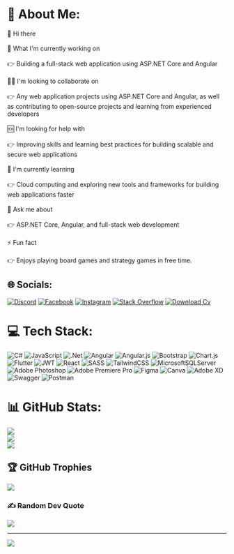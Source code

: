 # 💫 About Me:
👋 Hi there<br><br>🚀 What I'm currently working on<br><br>👉 Building a full-stack web application using ASP.NET Core and Angular<br><br>👯‍♂️ I'm looking to collaborate on<br><br>👉 Any web application projects using ASP.NET Core and Angular, as well as contributing to open-source projects and learning from experienced developers<br><br>🆘 I'm looking for help with<br><br>👉 Improving skills and learning best practices for building scalable and secure web applications<br><br>🌱 I'm currently learning<br><br>👉 Cloud computing and exploring new tools and frameworks for building web applications faster<br><br>💬 Ask me about<br><br>👉 ASP.NET Core, Angular, and full-stack web development<br><br>⚡ Fun fact<br><br>👉 Enjoys playing board games and strategy games in free time.


## 🌐 Socials:
[![Discord](https://img.shields.io/badge/Discord-%237289DA.svg?logo=discord&logoColor=white)](https://discord.gg/Kamal#7917) 
[![Facebook](https://img.shields.io/badge/Facebook-%231877F2.svg?logo=Facebook&logoColor=white)](https://facebook.com/kamal.alsabah.5) 
[![Instagram](https://img.shields.io/badge/Instagram-%23E4405F.svg?logo=Instagram&logoColor=white)](https://instagram.com/kamal.__.sa) 
[![Stack Overflow](https://img.shields.io/badge/-Stackoverflow-FE7A16?logo=stack-overflow&logoColor=white)](https://stackoverflow.com/users/20426398) 
[![Download Cv](https://img.shields.io/badge/CV-%23E4405F.svg?logo=CV&logoColor=white)](https://kamalalsabah.tiiny.site) 

# 💻 Tech Stack:
![C#](https://img.shields.io/badge/c%23-%23239120.svg?style=for-the-badge&logo=c-sharp&logoColor=white) ![JavaScript](https://img.shields.io/badge/javascript-%23323330.svg?style=for-the-badge&logo=javascript&logoColor=%23F7DF1E) ![.Net](https://img.shields.io/badge/.NET-5C2D91?style=for-the-badge&logo=.net&logoColor=white) ![Angular](https://img.shields.io/badge/angular-%23DD0031.svg?style=for-the-badge&logo=angular&logoColor=white) ![Angular.js](https://img.shields.io/badge/angular.js-%23E23237.svg?style=for-the-badge&logo=angularjs&logoColor=white) ![Bootstrap](https://img.shields.io/badge/bootstrap-%23563D7C.svg?style=for-the-badge&logo=bootstrap&logoColor=white) ![Chart.js](https://img.shields.io/badge/chart.js-F5788D.svg?style=for-the-badge&logo=chart.js&logoColor=white) ![Flutter](https://img.shields.io/badge/Flutter-%2302569B.svg?style=for-the-badge&logo=Flutter&logoColor=white) ![JWT](https://img.shields.io/badge/JWT-black?style=for-the-badge&logo=JSON%20web%20tokens) ![React](https://img.shields.io/badge/react-%2320232a.svg?style=for-the-badge&logo=react&logoColor=%2361DAFB) ![SASS](https://img.shields.io/badge/SASS-hotpink.svg?style=for-the-badge&logo=SASS&logoColor=white) ![TailwindCSS](https://img.shields.io/badge/tailwindcss-%2338B2AC.svg?style=for-the-badge&logo=tailwind-css&logoColor=white) ![MicrosoftSQLServer](https://img.shields.io/badge/Microsoft%20SQL%20Sever-CC2927?style=for-the-badge&logo=microsoft%20sql%20server&logoColor=white) ![Adobe Photoshop](https://img.shields.io/badge/adobephotoshop-%2331A8FF.svg?style=for-the-badge&logo=adobephotoshop&logoColor=white) ![Adobe Premiere Pro](https://img.shields.io/badge/Adobe%20Premiere%20Pro-9999FF.svg?style=for-the-badge&logo=Adobe%20Premiere%20Pro&logoColor=white) 	![Figma](https://img.shields.io/badge/figma-%23F24E1E.svg?style=for-the-badge&logo=figma&logoColor=white) ![Canva](https://img.shields.io/badge/Canva-%2300C4CC.svg?style=for-the-badge&logo=Canva&logoColor=white) ![Adobe XD](https://img.shields.io/badge/Adobe%20XD-470137?style=for-the-badge&logo=Adobe%20XD&logoColor=#FF61F6) ![Swagger](https://img.shields.io/badge/-Swagger-%23Clojure?style=for-the-badge&logo=swagger&logoColor=white) ![Postman](https://img.shields.io/badge/Postman-FF6C37?style=for-the-badge&logo=postman&logoColor=white)
# 📊 GitHub Stats:
![](https://github-readme-stats.vercel.app/api?username=KamalAlsabah&theme=dark&hide_border=false&include_all_commits=true&count_private=true)<br/>
![](https://github-readme-streak-stats.herokuapp.com/?user=KamalAlsabah&theme=dark&hide_border=false)<br/>
![](https://github-readme-stats.vercel.app/api/top-langs/?username=KamalAlsabah&theme=dark&hide_border=false&include_all_commits=true&count_private=true&layout=compact)

## 🏆 GitHub Trophies
![](https://github-profile-trophy.vercel.app/?username=KamalAlsabah&theme=radical&no-frame=false&no-bg=false&margin-w=4)

### ✍️ Random Dev Quote
![](https://quotes-github-readme.vercel.app/api?type=horizontal&theme=radical)

---
[![](https://visitcount.itsvg.in/api?id=KamalAlsabah&icon=0&color=0)](https://visitcount.itsvg.in)

<!-- Proudly created with GPRM ( https://gprm.itsvg.in ) -->
